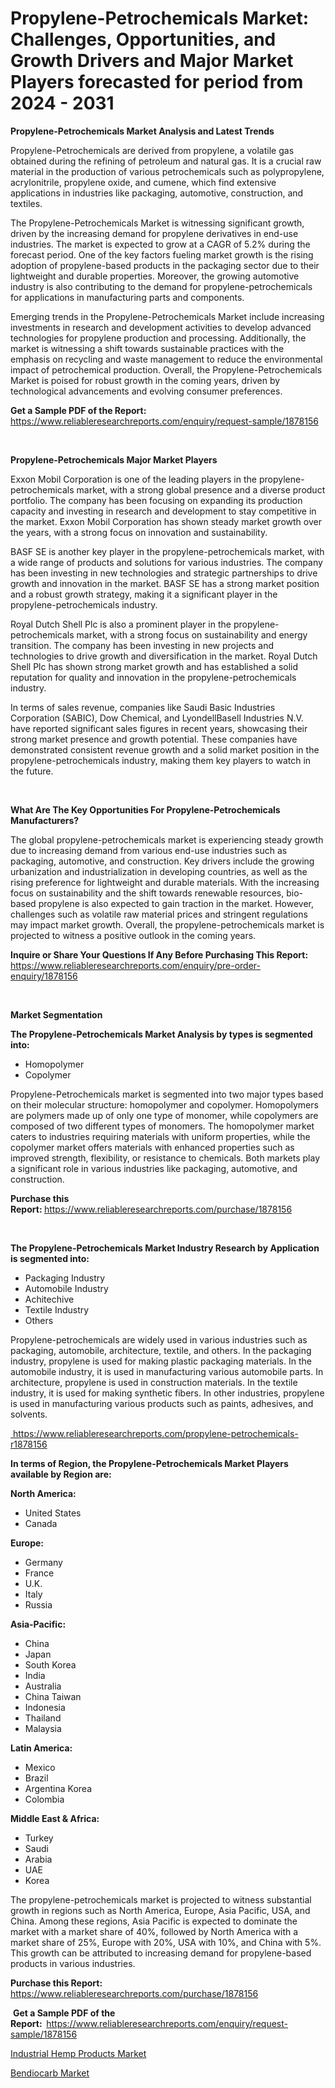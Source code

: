 <p><h1>Propylene-Petrochemicals Market: Challenges, Opportunities, and Growth Drivers and Major Market Players forecasted for period from 2024 - 2031</h1></p><p><strong>Propylene-Petrochemicals Market Analysis and Latest Trends</strong></p>
<p><p>Propylene-Petrochemicals are derived from propylene, a volatile gas obtained during the refining of petroleum and natural gas. It is a crucial raw material in the production of various petrochemicals such as polypropylene, acrylonitrile, propylene oxide, and cumene, which find extensive applications in industries like packaging, automotive, construction, and textiles.</p><p>The Propylene-Petrochemicals Market is witnessing significant growth, driven by the increasing demand for propylene derivatives in end-use industries. The market is expected to grow at a CAGR of 5.2% during the forecast period. One of the key factors fueling market growth is the rising adoption of propylene-based products in the packaging sector due to their lightweight and durable properties. Moreover, the growing automotive industry is also contributing to the demand for propylene-petrochemicals for applications in manufacturing parts and components.</p><p>Emerging trends in the Propylene-Petrochemicals Market include increasing investments in research and development activities to develop advanced technologies for propylene production and processing. Additionally, the market is witnessing a shift towards sustainable practices with the emphasis on recycling and waste management to reduce the environmental impact of petrochemical production. Overall, the Propylene-Petrochemicals Market is poised for robust growth in the coming years, driven by technological advancements and evolving consumer preferences.</p></p>
<p><strong>Get a Sample PDF of the Report:&nbsp;</strong> <a href="https://www.reliableresearchreports.com/enquiry/request-sample/1878156">https://www.reliableresearchreports.com/enquiry/request-sample/1878156</a></p>
<p>&nbsp;</p>
<p><strong>Propylene-Petrochemicals Major Market Players</strong></p>
<p><p>Exxon Mobil Corporation is one of the leading players in the propylene-petrochemicals market, with a strong global presence and a diverse product portfolio. The company has been focusing on expanding its production capacity and investing in research and development to stay competitive in the market. Exxon Mobil Corporation has shown steady market growth over the years, with a strong focus on innovation and sustainability.</p><p>BASF SE is another key player in the propylene-petrochemicals market, with a wide range of products and solutions for various industries. The company has been investing in new technologies and strategic partnerships to drive growth and innovation in the market. BASF SE has a strong market position and a robust growth strategy, making it a significant player in the propylene-petrochemicals industry.</p><p>Royal Dutch Shell Plc is also a prominent player in the propylene-petrochemicals market, with a strong focus on sustainability and energy transition. The company has been investing in new projects and technologies to drive growth and diversification in the market. Royal Dutch Shell Plc has shown strong market growth and has established a solid reputation for quality and innovation in the propylene-petrochemicals industry.</p><p>In terms of sales revenue, companies like Saudi Basic Industries Corporation (SABIC), Dow Chemical, and LyondellBasell Industries N.V. have reported significant sales figures in recent years, showcasing their strong market presence and growth potential. These companies have demonstrated consistent revenue growth and a solid market position in the propylene-petrochemicals industry, making them key players to watch in the future.</p></p>
<p>&nbsp;</p>
<p><strong>What Are The Key Opportunities For Propylene-Petrochemicals Manufacturers?</strong></p>
<p><p>The global propylene-petrochemicals market is experiencing steady growth due to increasing demand from various end-use industries such as packaging, automotive, and construction. Key drivers include the growing urbanization and industrialization in developing countries, as well as the rising preference for lightweight and durable materials. With the increasing focus on sustainability and the shift towards renewable resources, bio-based propylene is also expected to gain traction in the market. However, challenges such as volatile raw material prices and stringent regulations may impact market growth. Overall, the propylene-petrochemicals market is projected to witness a positive outlook in the coming years.</p></p>
<p><strong>Inquire or Share Your Questions If Any Before Purchasing This Report:</strong> <a href="https://www.reliableresearchreports.com/enquiry/pre-order-enquiry/1878156">https://www.reliableresearchreports.com/enquiry/pre-order-enquiry/1878156</a></p>
<p>&nbsp;</p>
<p><strong>Market Segmentation</strong></p>
<p><strong>The Propylene-Petrochemicals Market Analysis by types is segmented into:</strong></p>
<p><ul><li>Homopolymer</li><li>Copolymer</li></ul></p>
<p><p>Propylene-Petrochemicals market is segmented into two major types based on their molecular structure: homopolymer and copolymer. Homopolymers are polymers made up of only one type of monomer, while copolymers are composed of two different types of monomers. The homopolymer market caters to industries requiring materials with uniform properties, while the copolymer market offers materials with enhanced properties such as improved strength, flexibility, or resistance to chemicals. Both markets play a significant role in various industries like packaging, automotive, and construction.</p></p>
<p><strong>Purchase this Report:&nbsp;</strong><a href="https://www.reliableresearchreports.com/purchase/1878156">https://www.reliableresearchreports.com/purchase/1878156</a></p>
<p>&nbsp;</p>
<p><strong>The Propylene-Petrochemicals Market Industry Research by Application is segmented into:</strong></p>
<p><ul><li>Packaging Industry</li><li>Automobile Industry</li><li>Achitechive</li><li>Textile Industry</li><li>Others</li></ul></p>
<p><p>Propylene-petrochemicals are widely used in various industries such as packaging, automobile, architecture, textile, and others. In the packaging industry, propylene is used for making plastic packaging materials. In the automobile industry, it is used in manufacturing various automobile parts. In architecture, propylene is used in construction materials. In the textile industry, it is used for making synthetic fibers. In other industries, propylene is used in manufacturing various products such as paints, adhesives, and solvents.</p></p>
<p><a href="https://www.reliableresearchreports.com/propylene-petrochemicals-r1878156">&nbsp;https://www.reliableresearchreports.com/propylene-petrochemicals-r1878156</a></p>
<p><strong>In terms of Region, the Propylene-Petrochemicals Market Players available by Region are:</strong></p>
<p>
    <p> <strong> North America: </strong>
        <ul>
            <li>United States</li>
            <li>Canada</li>
        </ul>
        </p> 
    <p> <strong> Europe: </strong>
        <ul>
            <li>Germany</li>
            <li>France</li>
            <li>U.K.</li>
            <li>Italy</li>
            <li>Russia</li>
        </ul>
        </p> 
    <p> <strong> Asia-Pacific: </strong>
        <ul>
            <li>China</li>
            <li>Japan</li>
            <li>South Korea</li>
            <li>India</li>
            <li>Australia</li>
            <li>China Taiwan</li>
            <li>Indonesia</li>
            <li>Thailand</li>
            <li>Malaysia</li>
        </ul>
        </p> 
    <p> <strong> Latin America: </strong>
        <ul>
            <li>Mexico</li>
            <li>Brazil</li>
            <li>Argentina Korea</li>
            <li>Colombia</li>
        </ul>
        </p> 
    <p> <strong> Middle East & Africa: </strong>
        <ul>
            <li>Turkey</li>
            <li>Saudi</li>
            <li>Arabia</li>
            <li>UAE</li>
            <li>Korea</li>
        </ul>
    </p>
    </p>
<p><p>The propylene-petrochemicals market is projected to witness substantial growth in regions such as North America, Europe, Asia Pacific, USA, and China. Among these regions, Asia Pacific is expected to dominate the market with a market share of 40%, followed by North America with a market share of 25%, Europe with 20%, USA with 10%, and China with 5%. This growth can be attributed to increasing demand for propylene-based products in various industries.</p></p>
<p><strong>Purchase this Report: </strong><a href="https://www.reliableresearchreports.com/purchase/1878156">https://www.reliableresearchreports.com/purchase/1878156</a></p>
<p>&nbsp;<strong>Get a Sample PDF of the Report:&nbsp;&nbsp;</strong><a href="https://www.reliableresearchreports.com/enquiry/request-sample/1878156">https://www.reliableresearchreports.com/enquiry/request-sample/1878156</a></p>
<p><strong></strong></p>
<p><p><a href="https://view.publitas.com/reportprime-1/global-industrial-hemp-products-market-status-2024-2031-and-forecast-by-region-product-end-use/">Industrial Hemp Products Market</a></p><p><a href="https://github.com/Kennyaniel5/Market-Research-Report-List-1/blob/main/bendiocarb-market.md">Bendiocarb Market</a></p></p>